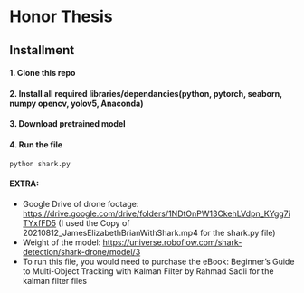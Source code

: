 # Honor Thesis

## Installment

#### 1. Clone this repo

#### 2. Install all required libraries/dependancies(python, pytorch, seaborn, numpy opencv, yolov5, Anaconda)

#### 3. Download pretrained model

#### 4. Run the file
```python shark.py```

#### EXTRA:
- Google Drive of drone footage: https://drive.google.com/drive/folders/1NDtOnPW13CkehLVdpn_KYgg7iTYxfFD5
(I used the Copy of 20210812_JamesElizabethBrianWithShark.mp4 for the shark.py file)
- Weight of the model: https://universe.roboflow.com/shark-detection/shark-drone/model/3
- To run this file, you would need to purchase the eBook: Beginner’s Guide to Multi-Object Tracking with Kalman Filter by Rahmad Sadli for the kalman filter files


